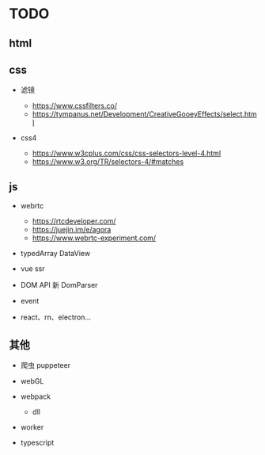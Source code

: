 # TODO

## html

## css 
- 滤镜 
    - https://www.cssfilters.co/
    - https://tympanus.net/Development/CreativeGooeyEffects/select.html

- css4 
    - https://www.w3cplus.com/css/css-selectors-level-4.html
    - https://www.w3.org/TR/selectors-4/#matches


## js
- webrtc

    - https://rtcdeveloper.com/
    - https://juejin.im/e/agora
    - https://www.webrtc-experiment.com/

- typedArray  DataView
- vue ssr
- DOM API 新    DomParser
- event 
- react、rn、electron...


## 其他
- 爬虫 puppeteer

- webGL

- webpack
	- dll
    
- worker
- typescript






